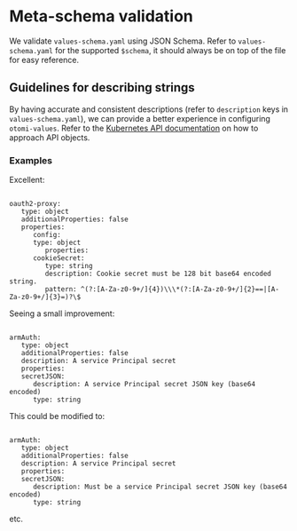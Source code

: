 # Meta-schema validation

We validate `values-schema.yaml` using JSON Schema. Refer to `values-schema.yaml` for the supported `$schema`, it should always be on top of the file for easy reference.

## Guidelines for describing strings

By having accurate and consistent descriptions (refer to `description` keys in `values-schema.yaml`), we can provide a better experience in configuring `otomi-values`. Refer to the [Kubernetes API documentation](https://github.com/kubernetes/community/blob/master/contributors/devel/sig-architecture/api-conventions.md#validation) on how to approach API objects.

### Examples

Excellent:

```

oauth2-proxy:
   type: object
   additionalProperties: false
   properties:
      config:
      type: object
         properties:
      cookieSecret:
         type: string
         description: Cookie secret must be 128 bit base64 encoded string.
         pattern: ^(?:[A-Za-z0-9+/]{4})\\\*(?:[A-Za-z0-9+/]{2}==|[A-Za-z0-9+/]{3}=)?\$

```

Seeing a small improvement:

```

armAuth:
   type: object
   additionalProperties: false
   description: A service Principal secret
   properties:
   secretJSON:
      description: A service Principal secret JSON key (base64 encoded)
      type: string

```

This could be modified to:

```

armAuth:
   type: object
   additionalProperties: false
   description: A service Principal secret
   properties:
   secretJSON:
      description: Must be a service Principal secret JSON key (base64 encoded)
      type: string

```

etc.
